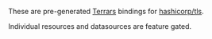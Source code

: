 These are pre-generated [Terrars](https://github.com/andrewbaxter/terrars) bindings for [hashicorp/tls](https://github.com/hashicorp/terraform-provider-tls).

Individual resources and datasources are feature gated.
